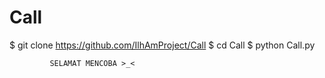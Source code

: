 # Call
 
 $ git clone https://github.com/IlhAmProject/Call
 $ cd Call
 $ python Call.py


             SELAMAT MENCOBA >_<
